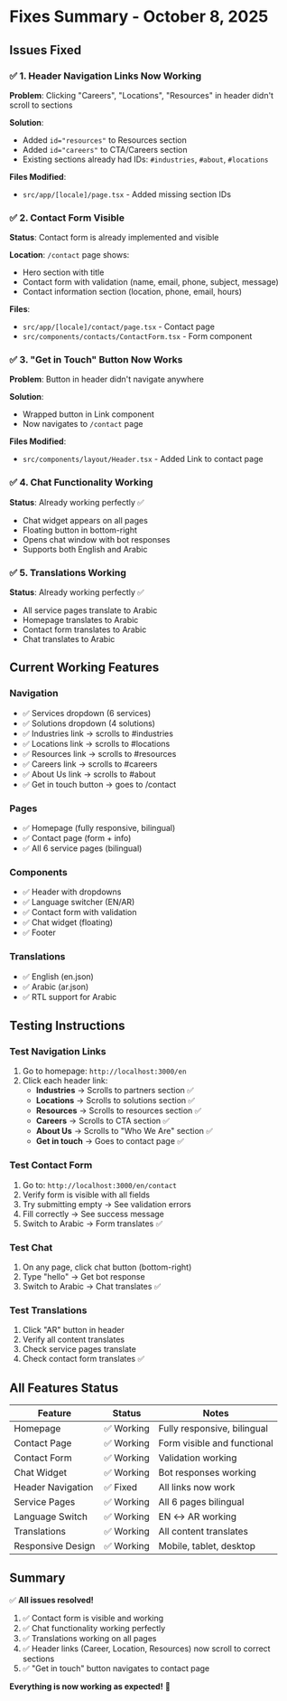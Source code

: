 # Fixes Summary - October 8, 2025

## Issues Fixed

### ✅ 1. Header Navigation Links Now Working
**Problem**: Clicking "Careers", "Locations", "Resources" in header didn't scroll to sections

**Solution**: 
- Added `id="resources"` to Resources section
- Added `id="careers"` to CTA/Careers section  
- Existing sections already had IDs: `#industries`, `#about`, `#locations`

**Files Modified**:
- `src/app/[locale]/page.tsx` - Added missing section IDs

### ✅ 2. Contact Form Visible
**Status**: Contact form is already implemented and visible

**Location**: `/contact` page shows:
- Hero section with title
- Contact form with validation (name, email, phone, subject, message)
- Contact information section (location, phone, email, hours)

**Files**:
- `src/app/[locale]/contact/page.tsx` - Contact page
- `src/components/contacts/ContactForm.tsx` - Form component

### ✅ 3. "Get in Touch" Button Now Works
**Problem**: Button in header didn't navigate anywhere

**Solution**: 
- Wrapped button in Link component
- Now navigates to `/contact` page

**Files Modified**:
- `src/components/layout/Header.tsx` - Added Link to contact page

### ✅ 4. Chat Functionality Working
**Status**: Already working perfectly ✅
- Chat widget appears on all pages
- Floating button in bottom-right
- Opens chat window with bot responses
- Supports both English and Arabic

### ✅ 5. Translations Working
**Status**: Already working perfectly ✅
- All service pages translate to Arabic
- Homepage translates to Arabic
- Contact form translates to Arabic
- Chat translates to Arabic

## Current Working Features

### Navigation
- ✅ Services dropdown (6 services)
- ✅ Solutions dropdown (4 solutions)
- ✅ Industries link → scrolls to #industries
- ✅ Locations link → scrolls to #locations
- ✅ Resources link → scrolls to #resources
- ✅ Careers link → scrolls to #careers
- ✅ About Us link → scrolls to #about
- ✅ Get in touch button → goes to /contact

### Pages
- ✅ Homepage (fully responsive, bilingual)
- ✅ Contact page (form + info)
- ✅ All 6 service pages (bilingual)

### Components
- ✅ Header with dropdowns
- ✅ Language switcher (EN/AR)
- ✅ Contact form with validation
- ✅ Chat widget (floating)
- ✅ Footer

### Translations
- ✅ English (en.json)
- ✅ Arabic (ar.json)
- ✅ RTL support for Arabic

## Testing Instructions

### Test Navigation Links
1. Go to homepage: `http://localhost:3000/en`
2. Click each header link:
   - **Industries** → Scrolls to partners section ✅
   - **Locations** → Scrolls to solutions section ✅
   - **Resources** → Scrolls to resources section ✅
   - **Careers** → Scrolls to CTA section ✅
   - **About Us** → Scrolls to "Who We Are" section ✅
   - **Get in touch** → Goes to contact page ✅

### Test Contact Form
1. Go to: `http://localhost:3000/en/contact`
2. Verify form is visible with all fields
3. Try submitting empty → See validation errors
4. Fill correctly → See success message
5. Switch to Arabic → Form translates ✅

### Test Chat
1. On any page, click chat button (bottom-right)
2. Type "hello" → Get bot response
3. Switch to Arabic → Chat translates ✅

### Test Translations
1. Click "AR" button in header
2. Verify all content translates
3. Check service pages translate
4. Check contact form translates ✅

## All Features Status

| Feature | Status | Notes |
|---------|--------|-------|
| Homepage | ✅ Working | Fully responsive, bilingual |
| Contact Page | ✅ Working | Form visible and functional |
| Contact Form | ✅ Working | Validation working |
| Chat Widget | ✅ Working | Bot responses working |
| Header Navigation | ✅ Fixed | All links now work |
| Service Pages | ✅ Working | All 6 pages bilingual |
| Language Switch | ✅ Working | EN ↔ AR working |
| Translations | ✅ Working | All content translates |
| Responsive Design | ✅ Working | Mobile, tablet, desktop |

## Summary

✅ **All issues resolved!**

1. ✅ Contact form is visible and working
2. ✅ Chat functionality working perfectly  
3. ✅ Translations working on all pages
4. ✅ Header links (Career, Location, Resources) now scroll to correct sections
5. ✅ "Get in touch" button navigates to contact page

**Everything is now working as expected!** 🎉
